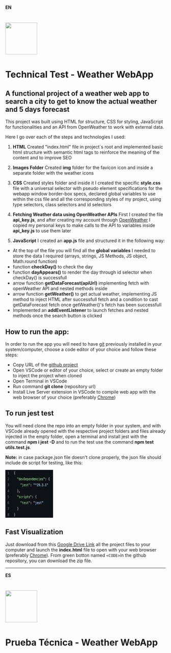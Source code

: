 **EN**
# <img src="https://www.pngall.com/wp-content/uploads/11/Weather-PNG-Images.png" width="100" height="100">
# Technical Test - Weather WebApp

## A functional project of a weather web app to search a city to get to know the actual weather and 5 days forecast


This project was built using HTML for structure, CSS for styling, JavaScript for functionalities and an API from OpenWeather to work with external data.

Here I go over each of the steps and technologies I used:


1. **HTML**
Created "index.html" file in project`s root and implemented basic html structure with semantic html tags to reinforce the meaning of the content and to improve SEO 

2. **Images Folder**
Created **img** folder for the favicon icon and inside a separate folder with the weather icons

3. **CSS**
Created styles folder and inside it I created the specific **style.css** file with a universal selector with pseudo element specifications for the webapp window border-box specs, declared global variables to use within the css file and all the corresponding styles of my project, using type selectors, class selectors and id selectors

4. **Fetching Weather data using OpenWeather APIs**
First I created the file **api_key.js**, and after creating my account through [OpenWeather](https://openweathermap.org/) I copied my personal keys to make calls to the API to variables inside **api_key.js** to use them later 

5. **JavaScript**
I created an **app.js** file and structured it in the following way:

- At the top of the file you will find all the **global variables** I needed to store the data I required (arrays, strings, JS Methods, JS object, Math.round function)
- function **checkDay()** to check the day 
- function **dayAppears()** to render the day through id selector when checkDay() is successfull
- arrow function **getDataForecast(apiUrl)** implementing fetch with openWeather API and nested methods inside
- arrow function **getWeather()** to get actual weather, implementing JS method to inject HTML after successfull fetch and a condition to cast getDataForecast fetch once getWeather()'s fetch has been successfull
- Implemented an **addEventListener** to launch fetches and nested methods once the search button is clicked


## How to run the app:

In order to run the app you will need to have [git](https://git-scm.com/downloads) previously installed in your system/computer, choose a code editor of your choice and follow these steps:

* Copy URL of the [github project](https://github.com/SRomK/Weather_WebApp_JS)
* Open VSCode or editor of your choice, select or create an empty folder to inject the project when cloned 
* Open Terminal in VSCode
* Run command **git clone** (repository url)
* Install Live Server extension in VSCode to compile web app with the web browser of your choice (preferably [Chrome](https://support.google.com/chrome/answer/95346?hl=es&co=GENIE.Platform%3DDesktop))

## To run jest test 

You will need clone the repo into an empty folder in your system, and with VSCode already opened with the respective project folders and files already injected in the empty folder, open a terminal and install jest with the command **npm i jest -D** and to run the test use the command **npm test utils.test.js**.

**Note:** in case package.json file doesn't clone properly, the json file should include de script for testing, like this:

<img src="./img/script_json.png" width="150" height="150">


## Fast Visualization

Just download from this [Google Drive Link](https://drive.google.com/drive/folders/1yTgq_FLXpR8ZTg6IUkz-ZG9FCsWw7xfM?usp=share_link) all the  project files to your computer and launch the **index.html** file to open with your web browser (preferably [Chrome](https://support.google.com/chrome/answer/95346?hl=es&co=GENIE.Platform%3DDesktop)). From green botton named `<CODE>`in the github repository, you can download the zip file.

***********************************************************

**ES**
# <img src="https://www.pngall.com/wp-content/uploads/11/Weather-PNG-Images.png" width="100" height="100">
# Prueba Técnica - Weather WebApp

##